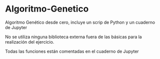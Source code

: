 # Algoritmo-Genetico
Algoritmo Genético desde cero, incluye un scrip de Python y un cuaderno de Jupyter

No se utiliza ninguna biblioteca externa fuera de las básicas para la realización del ejercicio.

Todas las funciones están comentadas en el cuaderno de Jupyter
